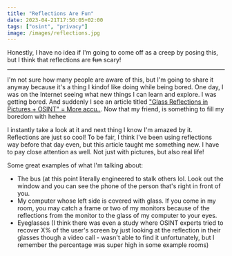```yaml
---
title: "Reflections Are Fun"
date: 2023-04-21T17:50:05+02:00
tags: ["osint", "privacy"]
image: /images/reflections.jpg
---
```


Honestly, I have no idea if I'm going to come off as a creep by posing this, but I think that reflections are ~~fun~~ scary!

--- 

I'm not sure how many people are aware of this, but I'm going to share it anyway because it's a thing I kindof like doing while being bored. 
One day, I was on the Internet seeing what new things I can learn and explore. I was getting bored. And suddenly I see an article titled ["Glass Reflections in Pictures + OSINT" = More accu..](https://ioactive.com/glass-reflections-in-pictures-osint-more-accurate-location/). Now that my friend, is something to fill my boredom with hehee

I instantly take a look at it and next thing I know I'm amazed by it. Reflections are just so cool! To be fair, I think I've been using reflections way before that day even, but this article taught me something new. I have to pay close attention as well. Not just with pictures, but also real life!

Some great examples of what I'm talking about:
 - The bus (at this point literally engineered to stalk others lol. Look out the window and you can see the phone of the person that's right in front of you. 
 - My computer whose left side is covered with glass. If you come in my room, you may catch a frame or two of my monitors because of the reflections from the monitor to the glass of my computer to your eyes.
 - Eyeglasses (I think there was even a study where OSINT experts tried to recover X% of the user's screen by just looking at the reflection in their glasses though a video call - wasn't able to find it unfortunately, but I remember the percentage was super high in some example rooms)
